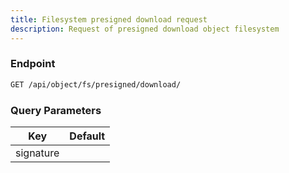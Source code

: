 ```yaml
---
title: Filesystem presigned download request
description: Request of presigned download object filesystem
---
```


### Endpoint

```bash
GET /api/object/fs/presigned/download/
```

### Query Parameters

| Key | Default |
|-----|---------|
| signature |  |

